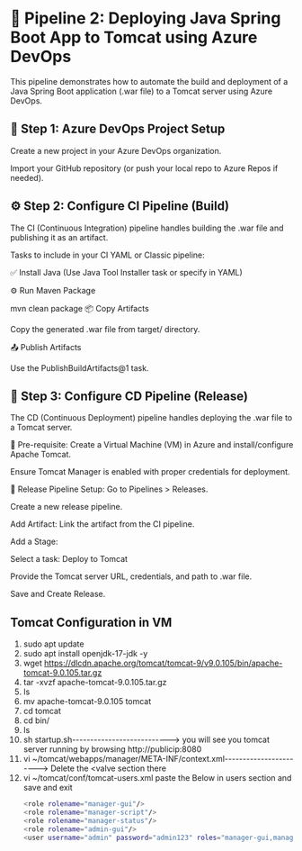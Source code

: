 # 🚀 Pipeline 2: Deploying Java Spring Boot App to Tomcat using Azure DevOps
This pipeline demonstrates how to automate the build and deployment of a Java Spring Boot application (.war file) to a Tomcat server using Azure DevOps.

## 📁 Step 1: Azure DevOps Project Setup
Create a new project in your Azure DevOps organization.

Import your GitHub repository (or push your local repo to Azure Repos if needed).

## ⚙️ Step 2: Configure CI Pipeline (Build)
The CI (Continuous Integration) pipeline handles building the .war file and publishing it as an artifact.

Tasks to include in your CI YAML or Classic pipeline:

✅ Install Java (Use Java Tool Installer task or specify in YAML)

⚙️ Run Maven Package

mvn clean package
📦 Copy Artifacts

Copy the generated .war file from target/ directory.

📤 Publish Artifacts

Use the PublishBuildArtifacts@1 task.

## 🚀 Step 3: Configure CD Pipeline (Release)
The CD (Continuous Deployment) pipeline handles deploying the .war file to a Tomcat server.

🔧 Pre-requisite:
Create a Virtual Machine (VM) in Azure and install/configure Apache Tomcat.

Ensure Tomcat Manager is enabled with proper credentials for deployment.

🎯 Release Pipeline Setup:
Go to Pipelines > Releases.

Create a new release pipeline.

Add Artifact: Link the artifact from the CI pipeline.

Add a Stage:

Select a task: Deploy to Tomcat

Provide the Tomcat server URL, credentials, and path to .war file.

Save and Create Release.

## Tomcat Configuration in VM
1. sudo apt update
2. sudo apt install openjdk-17-jdk -y
3. wget https://dlcdn.apache.org/tomcat/tomcat-9/v9.0.105/bin/apache-tomcat-9.0.105.tar.gz
4. tar -xvzf apache-tomcat-9.0.105.tar.gz
5. ls
6. mv apache-tomcat-9.0.105 tomcat
7. cd tomcat
8. cd bin/
9. ls
10. sh startup.sh---------------------------> you will see you tomcat server running by browsing http://publicip:8080
11. vi ~/tomcat/webapps/manager/META-INF/context.xml-----------------------> Delete the <valve section there 
12. vi ~/tomcat/conf/tomcat-users.xml paste the Below in users section and save and exit
    ```bash
    <role rolename="manager-gui"/>
    <role rolename="manager-script"/>
    <role rolename="manager-status"/>
    <role rolename="admin-gui"/>
    <user username="admin" password="admin123" roles="manager-gui,manager-script,manager-status,admin-gui"/>
